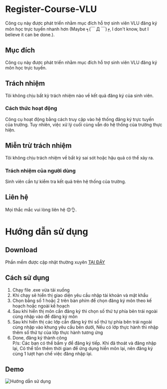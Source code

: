# Register-Course-VLU

Công cụ này được phát triển nhằm mục đích hỗ trợ sinh viên VLU đăng ký môn học trực tuyến nhanh hơn (Maybe ┑(￣ Д ￣)┍, I don't know, but I believe it can be done.).

## Mục đích

Công cụ này được phát triển nhằm mục đích hỗ trợ sinh viên VLU đăng ký môn học trực tuyến.

## Trách nhiệm

Tôi không chịu bất kỳ trách nhiệm nào về kết quả đăng ký của sinh viên.

### Cách thức hoạt động

Công cụ hoạt động bằng cách truy cập vào hệ thống đăng ký trực tuyến của trường. Tuy nhiên, việc xử lý cuối cùng vẫn do hệ thống của trường thực hiện.

## Miễn trừ trách nhiệm

Tôi không chịu trách nhiệm về bất kỳ sai sót hoặc hậu quả có thể xảy ra.

### Trách nhiệm của người dùng

Sinh viên cần tự kiểm tra kết quả trên hệ thống của trường.

## Liên hệ

Mọi thắc mắc vui lòng liên hệ 😊👌.

# Hướng dẫn sử dụng

## Download

Phần mềm được cập nhật thường xuyên [TẠI ĐÂY](https://github.com/PhucChiVas161/Register-Course-VLU/releases)

## Cách sử dụng

1. Chạy file .exe vừa tải xuống
2. Khi chạy sẽ hiển thị giao diện yêu cầu nhập tài khoản và mật khẩu
3. Chọn bằng số 1 hoặc 2 trên bàn phím để chọn đăng ký môn theo kế hoạch hoặc ngoài kế hoạch
4. Sau khi hiển thị môn cần đăng ký thì chọn số thứ tự phía bên trái ngoài cùng nhập vào để đăng ký môn
5. Sau khi hiển thị các lớp cần đăng ký thì số thứ tự phía bên trái ngoài cùng nhập vào khung yêu cầu bên dưới, Nếu có lớp thực hành thì nhập thêm số thứ tự của lớp thực hành tương ứng
6. Done, đăng ký thành công
   </br>
   P/s: Các bạn có thể bấm y để đăng ký tiếp. Khi đã thoát và đăng nhập lại, Có thể tốn thêm thời gian để ứng dụng hiển môn lại, nên đăng ký cùng 1 lượt hạn chế việc đăng nhập lại.

## Demo

![Hướng dẫn sử dụng](/IMAGE/v6.gif)
